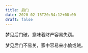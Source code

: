 ```yaml
---
title: 后门
date: 2020-02-15T20:54:12+08:00
draft: false
---
```


梦见后门破，意味着财产容易失窃。



梦见后门不易关，家中容易来小偷或贼。


